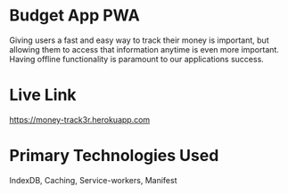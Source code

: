 # Budget App PWA
Giving users a fast and easy way to track their money is important, but allowing them to access that information anytime is even more important. Having offline functionality is paramount to our applications success.

# Live Link

https://money-track3r.herokuapp.com

# Primary Technologies Used

IndexDB, Caching, Service-workers, Manifest

